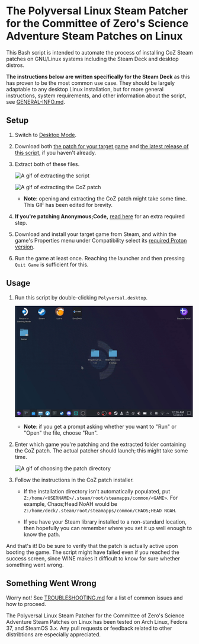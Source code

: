 # The Polyversal Linux Steam Patcher for the Committee of Zero's Science Adventure Steam Patches on Linux

This Bash script is intended to automate the process of installing CoZ Steam patches on GNU/Linux systems including the Steam Deck and desktop distros.

**The instructions below are written specifically for the Steam Deck** as this has proven to be the most common use case. They should be largely adaptable to any desktop Linux installation, but for more general instructions, system requirements, and other information about the script, see [GENERAL-INFO.md](/docs/GENERAL-INFO.md).

## Setup

1. Switch to [Desktop Mode](https://youtu.be/FAf2s99-iik).

1. Download both [the patch for your target game](http://sonome.dareno.me/projects/) and [the latest release of this script](https://github.com/CommitteeOfZero/polyversal-coz-linux-patcher/releases), if you haven't already.

1. Extract both of these files.

   ![A gif of extracting the script](/assets/gif/unzip-poly.gif "Unzipping the script")

   ![A gif of extracting the CoZ patch](/assets/gif/unzip-patch.gif "Unzipping the CoZ patch")

   - **Note**: opening and extracting the CoZ patch might take some time. This GIF has been edited for brevity.

   <!-- TODO eventually(?): make an AC.md docs page with instructions for the maybe eventual mode for installing proton -->
1. **If you're patching Anonymous;Code,** [read here](https://sonome.dareno.me/projects/coz-linux-deck.html) for an extra required step.

1. Download and install your target game from Steam, and within the game's Properties menu under Compatibility select its [required Proton version](/docs/GAMES.md).

1. Run the game at least once. Reaching the launcher and then pressing `Quit Game` is sufficient for this.

## Usage

1. Run this script by double-clicking `Polyversal.desktop`.

   ![A gif of how to run the script](/assets/gif/run.gif "Running the script")

   - **Note**: if you get a prompt asking whether you want to "Run" or "Open" the file, choose "Run".

1. Enter which game you're patching and the extracted folder containing the CoZ patch. The actual patcher should launch; this might take some time.

   ![A gif of choosing the patch directory](/assets/gif/choose.gif "Choosing the game + patch directory")

1. Follow the instructions in the CoZ patch installer.

   - If the installation directory isn't automatically populated, put `Z:/home/<USERNAME>/.steam/root/steamapps/common/<GAME>`. For example, Chaos;Head NoAH would be `Z:/home/deck/.steam/root/steamapps/common/CHAOS;HEAD NOAH`.

   - If you have your Steam library installed to a non-standard location, then hopefully you can remember where you set it up well enough to know the path.

And that's it! Do be sure to verify that the patch is actually active upon booting the game. The script might have failed even if you reached the success screen, since WINE makes it difficult to know for sure whether something went wrong.

## Something Went Wrong

Worry not! See [TROUBLESHOOTING.md](/docs/TROUBLESHOOTING.md) for a list of common issues and how to proceed.

The Polyversal Linux Steam Patcher for the Committee of Zero's Science Adventure Steam Patches on Linux has been tested on Arch Linux, Fedora 37, and SteamOS 3.x. Any pull requests or feedback related to other distribtions are especially appreciated.
